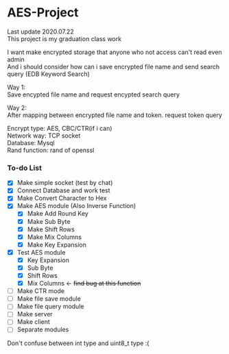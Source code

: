 # AES-Project  
Last update 2020.07.22   
This project is my graduation class work 

I want make encrypted storage that anyone who not access can't read even admin   
And i should consider how can i save encrypted file name and send search query (EDB Keyword Search)  

Way 1:   
Save encypted file name and request encypted search query 

Way 2:  
After mapping between encrypted file name and token. request token query 

Encrypt type: AES, CBC/CTR(if i can)  
Network way: TCP socket  
Database: Mysql   
Rand function: rand of openssl  

### To-do List  

- [x] Make simple socket (test by chat)  
- [x] Connect Database and work test  
- [x] Make Convert Character to Hex 
- [x] Make AES module (Also Inverse Function)
  - [x] Make Add Round Key
  - [x] Make Sub Byte
  - [x] Make Shift Rows
  - [x] Make Mix Columns
  - [x] Make Key Expansion  
- [x] Test AES module
  - [x] Key Expansion
  - [x] Sub Byte
  - [x] Shift Rows
  - [x] Mix Columns            <-  ~~find bug at this function~~
- [ ] Make CTR mode
- [ ] Make file save module  
- [ ] Make file query module  
- [ ] Make server  
- [ ] Make client  
- [ ] Separate modules  

Don't confuse between int type and uint8_t type :(
